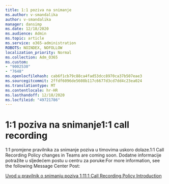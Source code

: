```yaml
---
title: 1:1 poziva na snimanje
ms.author: v-smandalika
author: v-smandalika
manager: dansimp
ms.date: 12/18/2020
ms.audience: Admin
ms.topic: article
ms.service: o365-administration
ROBOTS: NOINDEX, NOFOLLOW
localization_priority: Normal
ms.collection: Adm_O365
ms.custom:
- "9002530"
- "7648"
ms.openlocfilehash: cab6f1cb79c88ca4fad53dcc8970ca37b507eae3
ms.sourcegitcommit: 2ffdf6096de5608b117c6677d3cd7dd4c23ea024
ms.translationtype: MT
ms.contentlocale: hr-HR
ms.lasthandoff: 12/18/2020
ms.locfileid: "49721786"
---
```

# <a name="11-call-recording"></a><span data-ttu-id="e2b1f-102">1:1 poziva na snimanje</span><span class="sxs-lookup"><span data-stu-id="e2b1f-102">1:1 call recording</span></span>

<span data-ttu-id="e2b1f-103">1:1 promjene pravilnika za snimanje poziva u timovima uskoro dolaze.</span><span class="sxs-lookup"><span data-stu-id="e2b1f-103">1:1 Call Recording Policy changes in Teams are coming soon.</span></span> <span data-ttu-id="e2b1f-104">Dodatne informacije potražite u sljedećem postu u centru za poruke:</span><span class="sxs-lookup"><span data-stu-id="e2b1f-104">For more information, see the following Message Center Post:</span></span>

[<span data-ttu-id="e2b1f-105">Uvod u pravilnik o snimanju poziva 1:1</span><span class="sxs-lookup"><span data-stu-id="e2b1f-105">1:1 Call Recording Policy Introduction</span></span>](https://admin.microsoft.com/AdminPortal/Home)
